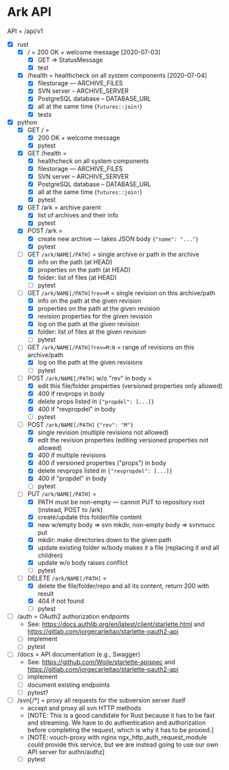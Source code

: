 # Ark API

API = /api/v1

* [x] rust
  * [x] / = 200 OK + welcome message [2020-07-03]
    * [x] GET => StatusMessage
    * [x] test
  * [x] /health = healthcheck on all system components [2020-07-04]
    * [x] filestorage — ARCHIVE_FILES
    * [x] SVN server – ARCHIVE_SERVER
    * [x] PostgreSQL database – DATABASE_URL
    * [x] all at the same time (`futures::join!`)
    * [x] tests

* [x] python
  * [x] GET / = 
    * [x] 200 OK + welcome message
    * [x] pytest
  * [x] GET /health = 
    * [x] healthcheck on all system components
    * [x] filestorage — ARCHIVE_FILES
    * [x] SVN server – ARCHIVE_SERVER
    * [x] PostgreSQL database – DATABASE_URL
    * [x] all at the same time (`futures::join!`)
    * [x] pytest
  * [x] GET /ark = archive parent
    * [x] list of archives and their info
    * [x] pytest
  * [x] POST /ark = 
    * [x] create new archive — takes JSON body `{"name": "..."}`
    * [x] pytest
  * [ ] GET `/ark/NAME[/PATH]` = single archive or path in the archive
    - [x] info on the path (at HEAD)
    - [x] properties on the path (at HEAD)
    - [x] folder: list of files (at HEAD)
    - [ ] pytest
  * [ ] GET `/ark/NAME[/PATH]?rev=M` = single revision on this archive/path
    - [x] info on the path at the given revision
    - [x] properties on the path at the given revision
    - [x] revision properties for the given revision
    - [x] log on the path at the given revision
    - [x] folder: list of files at the given revision
    - [ ] pytest
  * [ ] GET `/ark/NAME[/PATH]?rev=M:N` = range of revisions on this archive/path
    - [x] log on the path at the given revisions
    - [ ] pytest
  * [ ] POST `/ark/NAME[/PATH]` w/o "rev" in body = 
    - [x] edit this file/folder properties (versioned properties only allowed)
    - [x] 400 if revprops in body
    - [x] delete props listed in `{"propdel": [...]}`
    - [x] 400 if "revpropdel" in body
    - [ ] pytest
  * [ ] POST `/ark/NAME[/PATH]` `{"rev": "M"}`
    - [x] single revision (multiple revisions not allowed)
    - [x] edit the revision properties (editing versioned properties not allowed)
    - [x] 400 if multiple revisions
    - [x] 400 if versioned properties ("props") in body
    - [x] delete revprops listed in `{"revpropdel": [...]}`
    - [x] 400 if "propdel" in body
    - [ ] pytest
  * [ ] PUT `/ark/NAME[/PATH]` = 
    - [x] PATH must be non-empty — cannot PUT to repository root (instead, POST to /ark)
    - [x] create/update this folder/file content 
    - [x] new w/empty body => svn mkdir, non-empty body => svnmucc put
    - [x] mkdir: make directories down to the given path
    - [x] update existing folder w/body makes it a file (replacing it and all children)
    - [x] update w/o body raises conflict
    - [ ] pytest
  * [ ] DELETE `/ark/NAME[/PATH]` = 
    - [x] delete the file/folder/repo and all its content, return 200 with result
    - [x] 404 if not found
    - [ ] pytest
* [ ] /auth = OAuth2 authorization endpoints
  - See: <https://docs.authlib.org/en/latest/client/starlette.html> and
    <https://gitlab.com/jorgecarleitao/starlette-oauth2-api>
  - [ ] implement
  - [ ] pytest
* [ ] /docs = API documentation (e.g., Swagger)
  - See: <https://github.com/Woile/starlette-apispec> and
    <https://gitlab.com/jorgecarleitao/starlette-oauth2-api>
  - [ ] implement
  - [ ] document existing endpoints
  - [ ] pytest?
* [ ] /svn[/*] = proxy all requests for the subversion server itself
  - accept and proxy all svn HTTP methods
  - [NOTE: This is a good candidate for Rust because it has to be fast and streaming. We
    have to do authentication and authorization before completing the request, which is
    why it has to be proxied.]
  - [NOTE: vouch-proxy with nginx ngx_http_auth_request_module could provide this
    service, but we are instead going to use our own API server for authn/authz]
  - [ ] pytest
